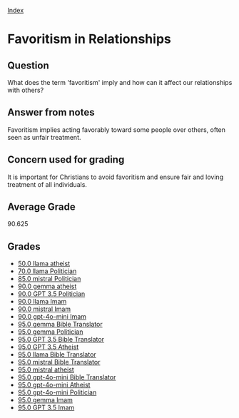 
[Index](../../index.md)
# Favoritism in Relationships
## Question
What does the term 'favoritism' imply and how can it affect our relationships with others?

## Answer from notes
Favoritism implies acting favorably toward some people over others, often seen as unfair treatment.

## Concern used for grading
It is important for Christians to avoid favoritism and ensure fair and loving treatment of all individuals.

## Average Grade
90.625

## Grades
 * [50.0 llama atheist](../answers/llama_atheist/Favoritism_in_Relationships.md)
 * [70.0 llama Politician](../answers/llama_Politician/Favoritism_in_Relationships.md)
 * [85.0 mistral Politician](../answers/mistral_Politician/Favoritism_in_Relationships.md)
 * [90.0 gemma atheist](../answers/gemma_atheist/Favoritism_in_Relationships.md)
 * [90.0 GPT 3.5 Politician](../answers/GPT_3.5_Politician/Favoritism_in_Relationships.md)
 * [90.0 llama Imam](../answers/llama_Imam/Favoritism_in_Relationships.md)
 * [90.0 mistral Imam](../answers/mistral_Imam/Favoritism_in_Relationships.md)
 * [90.0 gpt-4o-mini Imam](../answers/gpt-4o-mini_Imam/Favoritism_in_Relationships.md)
 * [95.0 gemma Bible Translator](../answers/gemma_Bible_Translator/Favoritism_in_Relationships.md)
 * [95.0 gemma Politician](../answers/gemma_Politician/Favoritism_in_Relationships.md)
 * [95.0 GPT 3.5 Bible Translator](../answers/GPT_3.5_Bible_Translator/Favoritism_in_Relationships.md)
 * [95.0 GPT 3.5 Atheist](../answers/GPT_3.5_Atheist/Favoritism_in_Relationships.md)
 * [95.0 llama Bible Translator](../answers/llama_Bible_Translator/Favoritism_in_Relationships.md)
 * [95.0 mistral Bible Translator](../answers/mistral_Bible_Translator/Favoritism_in_Relationships.md)
 * [95.0 mistral atheist](../answers/mistral_atheist/Favoritism_in_Relationships.md)
 * [95.0 gpt-4o-mini Bible Translator](../answers/gpt-4o-mini_Bible_Translator/Favoritism_in_Relationships.md)
 * [95.0 gpt-4o-mini Atheist](../answers/gpt-4o-mini_Atheist/Favoritism_in_Relationships.md)
 * [95.0 gpt-4o-mini Politician](../answers/gpt-4o-mini_Politician/Favoritism_in_Relationships.md)
 * [95.0 gemma Imam](../answers/gemma_Imam/Favoritism_in_Relationships.md)
 * [95.0 GPT 3.5 Imam](../answers/GPT_3.5_Imam/Favoritism_in_Relationships.md)
